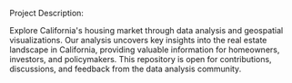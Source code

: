 Project Description:

Explore California's housing market through data analysis and geospatial visualizations. Our analysis uncovers key insights into the real estate landscape in California, providing valuable information for homeowners, investors, and policymakers. This repository is open for contributions, discussions, and feedback from the data analysis community.

